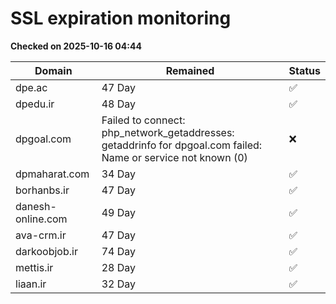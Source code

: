 # SSL expiration monitoring

**Checked on 2025-10-16 04:44**

| Domain | Remained | Status       |
|--------|----------|--------------|
| dpe.ac     | 47 Day   | ✅ |
| dpedu.ir     | 48 Day   | ✅ |
| dpgoal.com     | Failed to connect: php_network_getaddresses: getaddrinfo for dpgoal.com failed: Name or service not known (0)       | ❌ |
| dpmaharat.com     | 34 Day   | ✅ |
| borhanbs.ir     | 47 Day   | ✅ |
| danesh-online.com     | 49 Day   | ✅ |
| ava-crm.ir     | 47 Day   | ✅ |
| darkoobjob.ir     | 74 Day   | ✅ |
| mettis.ir     | 28 Day   | ✅ |
| liaan.ir     | 32 Day   | ✅ |
